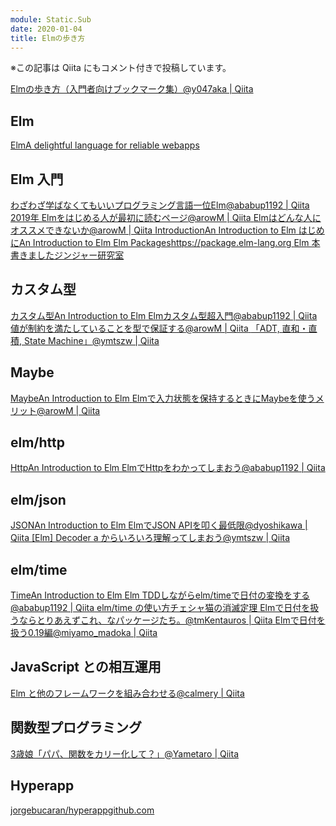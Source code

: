 ```yaml
---
module: Static.Sub
date: 2020-01-04
title: Elmの歩き方
---
```


※この記事は Qiita にもコメント付きで投稿しています。

<a href="https://qiita.com/y047aka/items/b1c9c056938786e6e602" target="_blank">
    Elmの歩き方（入門者向けブックマーク集）<span>@y047aka | Qiita</span>
</a>

## Elm

<a href="https://elm-lang.org" target="_blank">
    Elm<span>A delightful language for reliable webapps</span>
</a>

## Elm 入門

<a href="https://qiita.com/ababup1192/items/4c39ff981642aded5d8e" target="_blank">
    わざわざ学ばなくてもいいプログラミング言語一位Elm<span>@ababup1192 | Qiita</span>
</a>

<a href="https://qiita.com/arowM/items/5ec5853298fc880353b7" target="_blank">
    2019年 Elmをはじめる人が最初に読むページ<span>@arowM | Qiita</span>
</a>

<a href="https://qiita.com/arowM/items/dfb38d1c5f3dfde8b8bf" target="_blank">
    Elmはどんな人にオススメできないか<span>@arowM | Qiita</span>
</a>

<a href="https://guide.elm-lang.org" target="_blank">
    Introduction<span>An Introduction to Elm</span>
</a>

<a href="https://guide.elm-lang.jp" target="_blank">
    はじめに<span>An Introduction to Elm</span>
</a>

<a href="https://package.elm-lang.org" target="_blank">
    Elm Packages<span>https://package.elm-lang.org</span>
</a>

<a href="http://jinjor-labo.hatenablog.com/entry/2019/02/26/112019" target="_blank">
    Elm 本書きました<span>ジンジャー研究室</span>
</a>

## カスタム型

<a href="https://guide.elm-lang.jp/types/custom_types.html" target="_blank">
    カスタム型<span>An Introduction to Elm</span>
</a>

<a href="https://qiita.com/ababup1192/items/70199bff67dfc0e14e00" target="_blank">
    Elmカスタム型超入門<span>@ababup1192 | Qiita</span>
</a>

<a href="https://qiita.com/arowM/items/0106f2b66a6a446bad38" target="_blank">
    値が制約を満たしていることを型で保証する<span>@arowM | Qiita</span>
</a>

<a href="https://qiita.com/ymtszw/items/dff02ad6350032688676" target="_blank">
    「ADT, 直和・直積, State Machine」<span>@ymtszw | Qiita</span>
</a>

## Maybe

<a href="https://guide.elm-lang.jp/error_handling/maybe.html" target="_blank">
    Maybe<span>An Introduction to Elm</span>
</a>

<a href="https://qiita.com/arowM/items/bedd54cbe584ebf3cea5" target="_blank">
    Elmで入力状態を保持するときにMaybeを使うメリット<span>@arowM | Qiita</span>
</a>

## elm/http

<a href="https://guide.elm-lang.jp/effects/http.html" target="_blank">
    Http<span>An Introduction to Elm</span>
</a>

<a href="https://qiita.com/ababup1192/items/b03fce202e1018bc4992" target="_blank">
    ElmでHttpをわかってしまおう<span>@ababup1192 | Qiita</span>
</a>

## elm/json

<a href="https://guide.elm-lang.jp/effects/json.html" target="_blank">
    JSON<span>An Introduction to Elm</span>
</a>

<a href="https://qiita.com/dyoshikawa/items/a9ee32b84211f381f2c2" target="_blank">
    ElmでJSON APIを叩く最低限<span>@dyoshikawa | Qiita</span>
</a>

<a href="https://qiita.com/ymtszw/items/1cabbdbda4273b4c1978" target="_blank">
    [Elm] Decoder a からいろいろ理解ってしまおう<span>@ymtszw | Qiita</span>
</a>

## elm/time

<a href="https://guide.elm-lang.jp/effects/time.html" target="_blank">
    Time<span>An Introduction to Elm</span>
</a>

<a href="https://qiita.com/ababup1192/items/803bd2e66461c70bf7e7" target="_blank">
    Elm TDDしながらelm/timeで日付の変換をする<span>@ababup1192 | Qiita</span>
</a>

<a href="https://ccvanishing.hateblo.jp/entry/2018/09/26/191231" target="_blank">
    elm/time の使い方<span>チェシャ猫の消滅定理</span>
</a>

<a href="https://qiita.com/tmKentauros/items/0680bb98e305e885196a" target="_blank">
    Elmで日付を扱うならとりあえずこれ、なパッケージたち。<span>@tmKentauros | Qiita</span>
</a>

<a href="https://qiita.com/miyamo_madoka/items/ae83fe3a43eac432434e" target="_blank">
    Elmで日付を扱う0.19編<span>@miyamo_madoka | Qiita</span>
</a>

## JavaScript との相互運用

<a href="https://qiita.com/calmery/items/d85e4755a4d0644c0610" target="_blank">
    Elm と他のフレームワークを組み合わせる<span>@calmery | Qiita</span>
</a>

## 関数型プログラミング

<a href="https://qiita.com/Yametaro/items/99cc1c8ebcfc703b1410" target="_blank">
    3歳娘「パパ、関数をカリー化して？」<span>@Yametaro | Qiita</span>
</a>

## Hyperapp

<a href="https://github.com/jorgebucaran/hyperapp" target="_blank">
    jorgebucaran/hyperapp<span>github.com</span>
</a>
